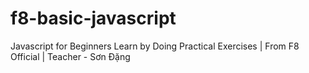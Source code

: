 # f8-basic-javascript
Javascript for Beginners Learn by Doing Practical Exercises | From F8 Official | Teacher - Sơn Đặng
